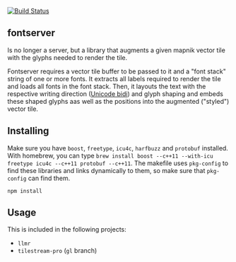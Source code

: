 [![Build Status](https://magnum.travis-ci.com/mapbox/fontserver.png?token=ctvz1otCksqcmNzRzzxa&branch=master)](https://magnum.travis-ci.com/mapbox/fontserver)

fontserver
----------
Is no longer a server, but a library that augments a given mapnik vector tile
with the glyphs needed to render the tile.

Fontserver requires a vector tile buffer to be passed to it and a "font stack"
string of one or more fonts. It extracts all labels required to render the tile
and loads all fonts in the font stack. Then, it layouts the text with the
respective writing direction ([Unicode bidi](http://www.unicode.org/reports/tr9/))
and glyph shaping and embeds these shaped glyphs aas well as the positions into
the augmented ("styled") vector tile.


## Installing

Make sure you have `boost`, `freetype`, `icu4c`, `harfbuzz` and `protobuf` installed. With homebrew, you can
type `brew install boost --c++11 --with-icu freetype icu4c --c++11 protobuf --c++11`. The makefile uses `pkg-config` to find these
libraries and links dynamically to them, so make sure that `pkg-config` can find
them.

```
npm install
```

## Usage

This is included in the following projects:

- `llmr`
- `tilestream-pro` (`gl` branch)
